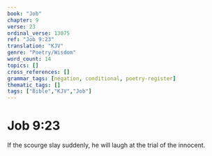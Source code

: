 ```yaml
---
book: "Job"
chapter: 9
verse: 23
ordinal_verse: 13075
ref: "Job 9:23"
translation: "KJV"
genre: "Poetry/Wisdom"
word_count: 14
topics: []
cross_references: []
grammar_tags: [negation, conditional, poetry-register]
thematic_tags: []
tags: ["Bible","KJV","Job"]
---
```


# Job 9:23

If the scourge slay suddenly, he will laugh at the trial of the innocent.
